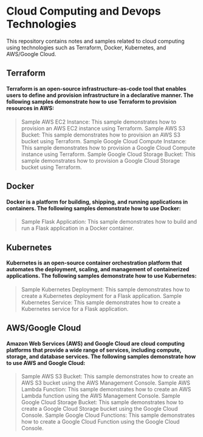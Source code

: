 # Cloud Computing and Devops Technologies
This repository contains notes and samples related to cloud computing using technologies such as Terraform, Docker, Kubernetes, and AWS/Google Cloud.

## Terraform
#### Terraform is an open-source infrastructure-as-code tool that enables users to define and provision infrastructure in a declarative manner. The following samples demonstrate how to use Terraform to provision resources in AWS:

> Sample AWS EC2 Instance: This sample demonstrates how to provision an AWS EC2 instance using Terraform.
> Sample AWS S3 Bucket: This sample demonstrates how to provision an AWS S3 bucket using Terraform.
> Sample Google Cloud Compute Instance: This sample demonstrates how to provision a Google Cloud Compute instance using Terraform.
> Sample Google Cloud Storage Bucket: This sample demonstrates how to provision a Google Cloud Storage bucket using Terraform.

## Docker
#### Docker is a platform for building, shipping, and running applications in containers. The following samples demonstrate how to use Docker:
> Sample Flask Application: This sample demonstrates how to build and run a Flask application in a Docker container.

## Kubernetes
#### Kubernetes is an open-source container orchestration platform that automates the deployment, scaling, and management of containerized applications. The following samples demonstrate how to use Kubernetes:
> Sample Kubernetes Deployment: This sample demonstrates how to create a Kubernetes deployment for a Flask application.
> Sample Kubernetes Service: This sample demonstrates how to create a Kubernetes service for a Flask application.

## AWS/Google Cloud
#### Amazon Web Services (AWS) and Google Cloud are cloud computing platforms that provide a wide range of services, including compute, storage, and database services. The following samples demonstrate how to use AWS and Google Cloud:
> Sample AWS S3 Bucket: This sample demonstrates how to create an AWS S3 bucket using the AWS Management Console.
> Sample AWS Lambda Function: This sample demonstrates how to create an AWS Lambda function using the AWS Management Console.
> Sample Google Cloud Storage Bucket: This sample demonstrates how to create a Google Cloud Storage bucket using the Google Cloud Console.
> Sample Google Cloud Functions: This sample demonstrates how to create a Google Cloud Function using the Google Cloud Console.

